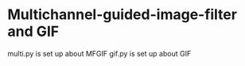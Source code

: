 # Multichannel-guided-image-filter and GIF
multi.py is set up about MFGIF 
gif.py is set up about GIF
